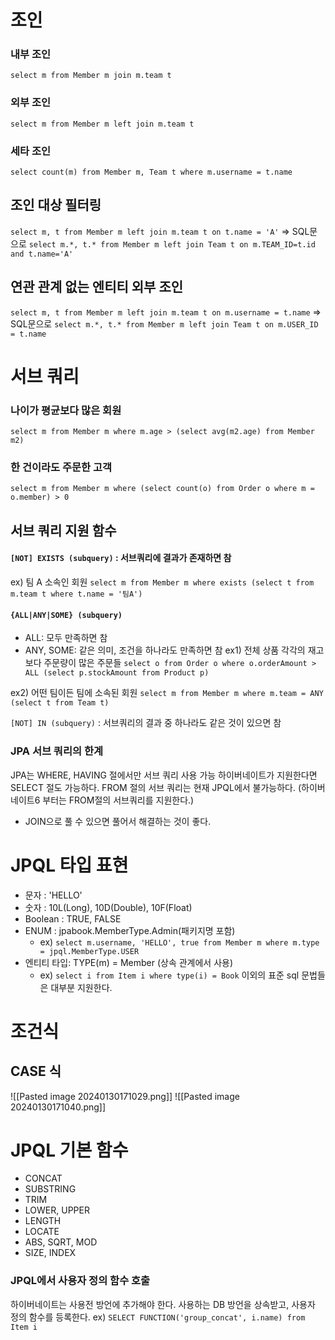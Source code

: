 # 조인
### 내부 조인
`select m from Member m join m.team t`
### 외부 조인
`select m from Member m left join m.team t`
### 세타 조인
`select count(m) from Member m, Team t where m.username = t.name`

## 조인 대상 필터링
`select m, t from Member m left join m.team t on t.name = 'A'`
=> SQL문으로 `select m.*, t.* from Member m left join Team t on m.TEAM_ID=t.id and t.name='A'`

## 연관 관계 없는 엔티티 외부 조인
`select m, t from Member m left join m.team t on m.username = t.name`
=> SQL문으로 `select m.*, t.* from Member m left join Team t on m.USER_ID = t.name`

# 서브 쿼리
### 나이가 평균보다 많은 회원
`select m from Member m where m.age > (select avg(m2.age) from Member m2)`
### 한 건이라도 주문한 고객
`select m from Member m where (select count(o) from Order o where m = o.member) > 0`

## 서브 쿼리 지원 함수
#### `[NOT] EXISTS (subquery)` : 서브쿼리에 결과가 존재하면 참
ex) 팀 A 소속인 회원
`select m from Member m where exists (select t from m.team t where t.name = '팀A')`

#### `{ALL|ANY|SOME} (subquery)`  
- ALL: 모두 만족하면 참
- ANY, SOME: 같은 의미, 조건을 하나라도 만족하면 참
ex1) 전체 상품 각각의 재고보다 주문량이 많은 주문들
`select o from Order o where o.orderAmount > ALL (select p.stockAmount from Product p)`

ex2) 어떤 팀이든 팀에 소속된 회원
`select m from Member m where m.team = ANY (select t from Team t)`

`[NOT] IN (subquery)` : 서브쿼리의 결과 중 하나라도 같은 것이 있으면 참

### JPA 서브 쿼리의 한계
JPA는 WHERE, HAVING 절에서만 서브 쿼리 사용 가능
하이버네이트가 지원한다면 SELECT 절도 가능하다.
FROM 절의 서브 쿼리는 현재 JPQL에서 불가능하다. (하이버네이트6 부터는 FROM절의 서브쿼리를 지원한다.)
- JOIN으로 풀 수 있으면 풀어서 해결하는 것이 좋다.

# JPQL 타입 표현
- 문자 : 'HELLO'
- 숫자 : 10L(Long), 10D(Double), 10F(Float)
- Boolean : TRUE, FALSE
- ENUM : jpabook.MemberType.Admin(패키지명 포함)
	- ex) `select m.username, 'HELLO', true from Member m where m.type = jpql.MemberType.USER`
- 엔티티 타입: TYPE(m) = Member (상속 관계에서 사용)
	- ex) `select i from Item i where type(i) = Book`
이외의 표준 sql 문법들은 대부분 지원한다.

# 조건식
## CASE 식
![[Pasted image 20240130171029.png]]
![[Pasted image 20240130171040.png]]

# JPQL 기본 함수
- CONCAT
- SUBSTRING
- TRIM
- LOWER, UPPER
- LENGTH
- LOCATE
- ABS, SQRT, MOD
- SIZE, INDEX
### JPQL에서 사용자 정의 함수 호출
하이버네이트는 사용전 방언에 추가해야 한다.
사용하는 DB 방언을 상속받고, 사용자 정의 함수를 등록한다.
ex) `SELECT FUNCTION('group_concat', i.name) from Item i`